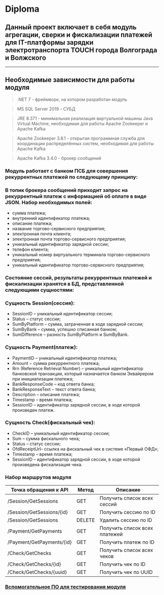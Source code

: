 # Diploma

## Данный проект включает в себя модуль агрегации, сверки и фискализации платежей для IT-платформы зарядки электротранспорта TOUCH города Волгограда и Волжского

---

## Необходимые зависимости для работы модуля

> .NET 7 - фреймворк, на котором разработан модуль

> MS SQL Server 2019 - СУБД

> JRE 8.371 - минимальная реализация виртуальной машины Java Virtual Machine, необходимая для работы Apache Zookeeper и Apache Kafka

> Apache Zookeeper 3.8.1 - открытая программная служба для координации распределённых систем, необходимая для работы Apache Kafka

> Apache Kafka 3.4.0 - брокер сообщений

### Модуль работает с банком ПСБ для совершения рекуррентных платежей по следующему принципу:

### В топик брокера сообщений приходит запрос на рекуррентный платеж с информацией об оплате в виде JSON. Набор необходимых полей:

*	сумма платежа;
*	внутренний идентификатор платежа;
*	описание платежа;
*	название торгово-сервисного предприятия;
*	электронная почта клиента;
*	электронная почта торгово-сервисного предприятия;
*	уникальный идентификатор зарядной сессии;
*	телефон клиента;
*	уникальный номер виртуального терминала торгово-сервисного предприятия;
*	уникальный идентификатор торгово-сервисного предприятия;

### Состояние сессий, результаты рекуррентных платежей и фискализации хранятся в БД, представленной следующими сущностями:

### Сущность Session(сессия): 
* SessionID – уникальный идентификатор сессии;
* Status – статус сессии;
* SumByPlatform – сумма, затраченная в ходе зарядной сессии;
* SumByBank – сумма, успешно списанная банком;
* SumDifference – разность SumByPlatform и SumByBank.

### Сущность Payment(платеж):
* PaymentID – уникальный идентификатор платежа;
* Amount − сумма рекуррентного платежа;
* Rrn (Reference Retrieval Number) – уникальный идентификатор банковской транзакции, который назначается банком Эквайрером при инициализации платежа;
* BankResponseCode – код ответа банка;
* BankResponseText – текст ответа банка;
* Description – описание платежа;
* Timestamp – время платежа;
* SessionID – идентификатор зарядной сессии, в ходе которой произведен платеж.

### Сущность Check(фискальный чек): 
* CheckID – уникальный идентификатор сессии;
* Sum – сумма фискального чека;
* Status – статус сессии;
* OfdReceiptUrl– ссылка на фискальный чек в системе «Первый ОФД»;
* Timestamp – время платежа;
* SessionID – идентификатор зарядной сессии, в ходе которой произведена фискализация чека.

### Набор маршрутов модуля
| Точка обращения к API | Метод | Описание |
| --- | --- | --- | 
| /Session/GetSessions | GET | Получить список всех сессий |
| /Session/GetSessions/{id} | GET | Получить сессию по ID |
| /Session/GetSessions | DELETE | Удалить сессию по ID |
| /Payment/GetPayments | GET | Получить список всех платежей |
| /Payment/GetPayments/{id} | GET | Получить платеж по ID |
| /Check/GetChecks | GET | Получить список всех чеков |
| /Check/GetChecks/{id} | GET | Получить чек по ID |
| /Check/GetChecks/{uuid} | GET | Получить чек по UUID |

### [Вспомогательное ПО для тестирования модуля](https://github.com/r0acho/DiplomaTestAPI)
